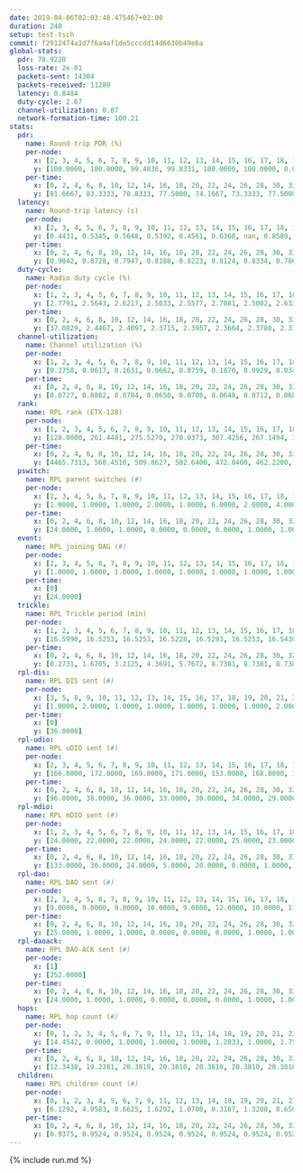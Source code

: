 ```yaml
---
date: 2019-04-06T02:03:48.475467+02:00
duration: 240
setup: test-tsch
commit: f2912474a1d7f6a4af1de5cccdd14d6630b49e6a
global-stats:
  pdr: 78.9220
  loss-rate: 2e-01
  packets-sent: 14304
  packets-received: 11289
  latency: 0.8484
  duty-cycle: 2.67
  channel-utilization: 0.07
  network-formation-time: 100.21
stats:
  pdr:
    name: Round-trip PDR (%)
    per-node:
      x: [2, 3, 4, 5, 6, 7, 8, 9, 10, 11, 12, 13, 14, 15, 16, 17, 18, 19, 20, 21, 22, 23, 24, 25]
      y: [100.0000, 100.0000, 99.4836, 99.8331, 100.0000, 100.0000, 0.0000, 99.3266, 0.0000, 99.6764, 100.0000, 100.0000, 99.6650, 0.0000, 0.0000, 0.0000, 99.8363, 99.8333, 99.8347, 100.0000, 99.6587, 99.8311, 100.0000, 99.6422]
    per-time:
      x: [0, 2, 4, 6, 8, 10, 12, 14, 16, 18, 20, 22, 24, 26, 28, 30, 32, 34, 36, 38, 40, 42, 44, 46, 48, 50, 52, 54, 56, 58, 60, 62, 64, 66, 68, 70, 72, 74, 76, 78, 80, 82, 84, 86, 88, 90, 92, 94, 96, 98, 100, 102, 104, 106, 108, 110, 112, 114, 116, 118, 120, 122, 124, 126, 128, 130, 132, 134, 136, 138, 140, 142, 144, 146, 148, 150, 152, 154, 156, 158, 160, 162, 164, 166, 168, 170, 172, 174, 176, 178, 180, 182, 184, 186, 188, 190, 192, 194, 196, 198, 200, 202, 204, 206, 208, 210, 212, 214, 216, 218, 220, 222, 224, 226, 228, 230, 232, 234, 236, 238, 240]
      y: [81.6667, 83.3333, 70.8333, 77.5000, 74.1667, 73.3333, 77.5000, 75.0000, 71.6667, 75.8333, 75.8333, 76.6667, 82.5000, 80.0000, 76.6667, 80.8333, 77.5000, 78.5124, 76.4706, 79.1667, 83.3333, 78.3333, 80.0000, 81.8182, 75.6303, 83.4711, 82.3529, 80.8333, 78.3333, 84.2975, 86.5546, 80.1653, 77.3109, 80.0000, 78.5124, 77.5000, 84.1667, 81.6667, 83.1933, 81.6667, 75.8333, 78.5124, 81.6667, 76.6667, 80.8333, 75.6303, 73.3333, 79.3388, 75.0000, 79.1667, 76.6667, 75.0000, 81.6667, 79.1667, 83.3333, 79.1667, 80.8333, 80.0000, 80.8333, 80.0000, 83.3333, 79.1667, 81.6667, 80.8333, 78.3333, 78.3333, 78.3333, 81.6667, 75.8333, 76.6667, 85.8333, 78.3333, 76.6667, 76.6667, 75.0000, 87.5000, 83.3333, 76.6667, 79.1667, 76.6667, 76.6667, 76.6667, 77.5000, 76.6667, 76.6667, 78.3333, 80.8333, 77.5000, 75.0000, 69.1667, 80.0000, 86.6667, 73.3333, 80.0000, 71.6667, 80.0000, 78.3333, 78.3333, 85.8333, 84.1667, 80.8333, 72.5000, 77.5000, 75.0000, 74.1667, 79.1667, 83.3333, 75.0000, 84.1667, 78.3333, 78.3333, 81.6667, 82.5000, 80.0000, 81.6667, 76.6667, 80.8333, 78.3333, 82.5000, 73.9130, null]
  latency:
    name: Round-trip latency (s)
    per-node:
      x: [2, 3, 4, 5, 6, 7, 8, 9, 10, 11, 12, 13, 14, 15, 16, 17, 18, 19, 20, 21, 22, 23, 24, 25]
      y: [0.4431, 0.5345, 0.5648, 0.5392, 0.4561, 0.6360, nan, 0.8589, nan, 0.8393, 0.7442, 0.7391, 0.9383, nan, nan, nan, 1.0409, 0.9825, 1.0366, 1.1652, 1.0091, 1.1536, 1.2369, 1.2342]
    per-time:
      x: [0, 2, 4, 6, 8, 10, 12, 14, 16, 18, 20, 22, 24, 26, 28, 30, 32, 34, 36, 38, 40, 42, 44, 46, 48, 50, 52, 54, 56, 58, 60, 62, 64, 66, 68, 70, 72, 74, 76, 78, 80, 82, 84, 86, 88, 90, 92, 94, 96, 98, 100, 102, 104, 106, 108, 110, 112, 114, 116, 118, 120, 122, 124, 126, 128, 130, 132, 134, 136, 138, 140, 142, 144, 146, 148, 150, 152, 154, 156, 158, 160, 162, 164, 166, 168, 170, 172, 174, 176, 178, 180, 182, 184, 186, 188, 190, 192, 194, 196, 198, 200, 202, 204, 206, 208, 210, 212, 214, 216, 218, 220, 222, 224, 226, 228, 230, 232, 234, 236, 238, 240]
      y: [0.9042, 0.8728, 0.7947, 0.8188, 0.8223, 0.8124, 0.8334, 0.7868, 0.8248, 0.7457, 0.8808, 0.8229, 0.8585, 0.8927, 0.8524, 0.8579, 0.8001, 0.8314, 0.8275, 0.8582, 0.7840, 0.8630, 0.8439, 0.8510, 0.8171, 0.8968, 0.7797, 0.8669, 0.9318, 0.8371, 0.8499, 0.9477, 0.9186, 0.9361, 0.9161, 0.9797, 1.0227, 0.9422, 0.8362, 0.8502, 0.8504, 0.7994, 0.9065, 0.9281, 0.9293, 0.8741, 0.9120, 0.8842, 0.8133, 0.8363, 0.8212, 0.8473, 0.8235, 0.7943, 0.8430, 0.8288, 0.8472, 0.9163, 0.8691, 0.8665, 0.8192, 0.8022, 0.8629, 0.8605, 0.7971, 0.9172, 0.8400, 0.8766, 0.9062, 0.9393, 0.8162, 0.9030, 0.8218, 0.8876, 0.9021, 0.7738, 0.8816, 0.8660, 0.8924, 0.8398, 0.8219, 0.8759, 0.8288, 0.9128, 0.9520, 0.9141, 0.9929, 1.0087, 0.8577, 0.9427, 0.8250, 0.9165, 0.8654, 0.8898, 0.8477, 0.8784, 0.7409, 0.7658, 0.8044, 0.7788, 0.8026, 0.8683, 0.7741, 0.7309, 0.7731, 0.7953, 0.7708, 0.7896, 0.8147, 0.7303, 0.8206, 0.7871, 0.7783, 0.7996, 0.8483, 0.7274, 0.7340, 0.6753, 0.7589, 0.8086, null]
  duty-cycle:
    name: Radio duty cycle (%)
    per-node:
      x: [1, 2, 3, 4, 5, 6, 7, 8, 9, 10, 11, 12, 13, 14, 15, 16, 17, 18, 19, 20, 21, 22, 23, 24, 25]
      y: [2.7791, 2.5643, 2.6217, 2.5033, 2.5577, 2.7081, 2.5002, 2.6338, 2.5941, 2.4916, 2.5836, 2.5979, 2.6806, 2.6573, 2.7076, 2.6932, 2.8057, 2.8980, 2.7018, 2.7687, 2.8580, 2.7555, 2.6708, 2.6852, 2.8519]
    per-time:
      x: [0, 2, 4, 6, 8, 10, 12, 14, 16, 18, 20, 22, 24, 26, 28, 30, 32, 34, 36, 38, 40, 42, 44, 46, 48, 50, 52, 54, 56, 58, 60, 62, 64, 66, 68, 70, 72, 74, 76, 78, 80, 82, 84, 86, 88, 90, 92, 94, 96, 98, 100, 102, 104, 106, 108, 110, 112, 114, 116, 118, 120, 122, 124, 126, 128, 130, 132, 134, 136, 138, 140, 142, 144, 146, 148, 150, 152, 154, 156, 158, 160, 162, 164, 166, 168, 170, 172, 174, 176, 178, 180, 182, 184, 186, 188, 190, 192, 194, 196, 198, 200, 202, 204, 206, 208, 210, 212, 214, 216, 218, 220, 222, 224, 226, 228, 230, 232, 234, 236, 238]
      y: [37.0829, 2.4467, 2.4097, 2.3715, 2.3957, 2.3664, 2.3780, 2.3770, 2.3778, 2.3708, 2.3644, 2.3805, 2.3665, 2.3847, 2.4113, 2.4006, 2.3947, 2.3808, 2.3692, 2.3774, 2.3858, 2.3737, 2.3967, 2.3730, 2.3932, 2.3908, 2.3861, 2.3823, 2.3918, 2.4003, 2.3855, 2.3877, 2.4020, 2.4037, 2.3838, 2.3821, 2.3919, 2.4100, 2.4112, 2.4083, 2.4135, 2.3864, 2.3967, 2.4044, 2.3934, 2.3992, 2.3885, 2.4032, 2.3837, 2.3858, 2.3766, 2.3849, 2.3814, 2.3857, 2.3888, 2.3880, 2.3941, 2.3856, 2.3988, 2.4018, 2.3766, 2.4074, 2.3753, 2.3792, 2.3809, 2.3741, 2.3894, 2.3803, 2.4068, 2.3875, 2.3850, 2.3887, 2.3780, 2.3644, 2.3890, 2.3951, 2.3757, 2.3824, 2.3863, 2.3836, 2.3719, 2.3638, 2.3736, 2.3618, 2.3854, 2.3810, 2.3780, 2.3984, 2.3775, 2.3838, 2.3638, 2.3714, 2.3875, 2.3811, 2.3801, 2.3675, 2.3966, 2.3689, 2.3801, 2.3844, 2.3875, 2.3974, 2.3783, 2.3882, 2.3735, 2.3706, 2.3808, 2.3799, 2.3836, 2.3877, 2.3735, 2.3904, 2.3996, 2.3833, 2.3893, 2.3901, 2.3635, 2.3716, 2.3762, 2.3798]
  channel-utilization:
    name: Channel utilization (%)
    per-node:
      x: [1, 2, 3, 4, 5, 6, 7, 8, 9, 10, 11, 12, 13, 14, 15, 16, 17, 18, 19, 20, 21, 22, 23, 24, 25]
      y: [0.2758, 0.0617, 0.1631, 0.0662, 0.0759, 0.1870, 0.0929, 0.0349, 0.0337, 0.0323, 0.0344, 0.0327, 0.0602, 0.0312, 0.0675, 0.0197, 0.1807, 0.0916, 0.0415, 0.0502, 0.0368, 0.0408, 0.0326, 0.0343, 0.0312]
    per-time:
      x: [0, 2, 4, 6, 8, 10, 12, 14, 16, 18, 20, 22, 24, 26, 28, 30, 32, 34, 36, 38, 40, 42, 44, 46, 48, 50, 52, 54, 56, 58, 60, 62, 64, 66, 68, 70, 72, 74, 76, 78, 80, 82, 84, 86, 88, 90, 92, 94, 96, 98, 100, 102, 104, 106, 108, 110, 112, 114, 116, 118, 120, 122, 124, 126, 128, 130, 132, 134, 136, 138, 140, 142, 144, 146, 148, 150, 152, 154, 156, 158, 160, 162, 164, 166, 168, 170, 172, 174, 176, 178, 180, 182, 184, 186, 188, 190, 192, 194, 196, 198, 200, 202, 204, 206, 208, 210, 212, 214, 216, 218, 220, 222, 224, 226, 228, 230, 232, 234, 236, 238]
      y: [0.0727, 0.0882, 0.0784, 0.0650, 0.0708, 0.0648, 0.0712, 0.0685, 0.0659, 0.0665, 0.0631, 0.0725, 0.0656, 0.0720, 0.0829, 0.0783, 0.0756, 0.0697, 0.0665, 0.0708, 0.0747, 0.0685, 0.0794, 0.0678, 0.0755, 0.0740, 0.0727, 0.0733, 0.0752, 0.0809, 0.0748, 0.0741, 0.0771, 0.0801, 0.0707, 0.0710, 0.0768, 0.0859, 0.0843, 0.0845, 0.0844, 0.0721, 0.0757, 0.0803, 0.0764, 0.0808, 0.0754, 0.0817, 0.0724, 0.0704, 0.0681, 0.0716, 0.0683, 0.0740, 0.0741, 0.0758, 0.0763, 0.0720, 0.0771, 0.0786, 0.0688, 0.0810, 0.0693, 0.0713, 0.0711, 0.0676, 0.0747, 0.0696, 0.0811, 0.0717, 0.0726, 0.0756, 0.0707, 0.0648, 0.0743, 0.0747, 0.0675, 0.0717, 0.0702, 0.0723, 0.0663, 0.0637, 0.0689, 0.0630, 0.0701, 0.0688, 0.0682, 0.0781, 0.0696, 0.0708, 0.0623, 0.0669, 0.0737, 0.0698, 0.0669, 0.0642, 0.0768, 0.0662, 0.0706, 0.0731, 0.0727, 0.0775, 0.0685, 0.0710, 0.0661, 0.0660, 0.0724, 0.0701, 0.0709, 0.0741, 0.0657, 0.0733, 0.0748, 0.0711, 0.0735, 0.0739, 0.0626, 0.0662, 0.0678, 0.0706]
  rank:
    name: RPL rank (ETX-128)
    per-node:
      x: [1, 2, 3, 4, 5, 6, 7, 8, 9, 10, 11, 12, 13, 14, 15, 16, 17, 18, 19, 20, 21, 22, 23, 24, 25]
      y: [128.0000, 261.4481, 275.5270, 270.0373, 307.4256, 267.1494, 392.1748, 348.0702, 455.7746, 406.0617, 480.3918, 409.1134, 690.4198, 797.2510, 443.3699, 478.5267, 413.0486, 545.8347, 803.5796, 576.1777, 561.2107, 607.0574, 918.5498, 684.1770, 677.9545]
    per-time:
      x: [0, 2, 4, 6, 8, 10, 12, 14, 16, 18, 20, 22, 24, 26, 28, 30, 32, 34, 36, 38, 40, 42, 44, 46, 48, 50, 52, 54, 56, 58, 60, 62, 64, 66, 68, 70, 72, 74, 76, 78, 80, 82, 84, 86, 88, 90, 92, 94, 96, 98, 100, 102, 104, 106, 108, 110, 112, 114, 116, 118, 120, 122, 124, 126, 128, 130, 132, 134, 136, 138, 140, 142, 144, 146, 148, 150, 152, 154, 156, 158, 160, 162, 164, 166, 168, 170, 172, 174, 176, 178, 180, 182, 184, 186, 188, 190, 192, 194, 196, 198, 200, 202, 204, 206, 208, 210, 212, 214, 216, 218, 220, 222, 224, 226, 228, 230, 232, 234, 236, 238]
      y: [4465.7313, 560.4510, 509.8627, 502.6400, 472.8400, 462.2200, 460.5294, 455.4902, 450.6600, 448.1800, 449.2745, 443.4510, 436.6800, 442.3200, 444.0800, 453.6600, 449.1200, 449.2600, 442.9000, 445.8200, 448.3400, 443.8800, 464.7451, 461.1400, 454.1000, 453.8039, 452.0400, 452.2549, 454.0000, 473.1569, 460.7255, 457.5000, 478.5200, 496.4231, 486.7843, 492.1200, 493.5882, 488.4231, 481.3036, 462.2000, 461.3000, 462.1346, 462.2941, 474.0800, 472.0200, 477.4400, 489.6667, 464.7368, 451.3137, 436.2600, 437.7000, 434.9600, 434.3333, 434.3400, 431.7000, 435.7400, 431.7255, 430.8200, 434.6078, 432.4000, 437.0800, 441.8600, 439.0200, 441.5490, 439.7059, 446.8302, 429.2400, 427.2800, 429.6731, 425.8200, 427.3000, 429.0600, 428.5000, 425.3922, 445.3455, 424.9800, 426.4800, 426.5800, 429.9216, 425.3000, 425.8462, 423.1000, 422.8000, 422.4400, 424.7400, 428.2400, 430.3400, 435.9800, 432.6600, 432.0000, 430.3200, 426.3000, 428.2800, 433.4000, 428.5882, 436.4510, 435.1176, 429.7451, 428.0588, 424.4800, 428.5882, 426.8600, 424.5000, 429.0600, 427.2000, 428.1400, 432.8000, 432.0800, 429.3208, 426.1600, 428.2745, 429.3725, 427.8200, 426.3800, 426.3200, 428.0000, 426.8200, 430.3077, 432.2157, 431.6200]
  pswitch:
    name: RPL parent switches (#)
    per-node:
      x: [2, 3, 4, 5, 6, 7, 8, 9, 10, 11, 12, 13, 14, 15, 16, 17, 18, 19, 20, 21, 22, 23, 24, 25]
      y: [1.0000, 1.0000, 1.0000, 2.0000, 1.0000, 6.0000, 2.0000, 4.0000, 3.0000, 5.0000, 7.0000, 3.0000, 7.0000, 6.0000, 4.0000, 7.0000, 3.0000, 5.0000, 3.0000, 3.0000, 5.0000, 11.0000, 4.0000, 3.0000]
    per-time:
      x: [0, 2, 4, 6, 8, 10, 12, 14, 16, 18, 20, 22, 24, 26, 28, 30, 32, 34, 36, 38, 40, 42, 44, 46, 48, 50, 52, 54, 56, 58, 60, 62, 64, 66, 68, 70, 72, 74, 76, 78, 80, 82, 84, 86, 88, 90, 92, 94, 96, 98, 100, 102, 104, 106, 108, 110, 112, 114, 116, 118, 120, 122, 124, 126, 128, 130, 132, 134, 136, 138, 140, 142, 144, 146, 148, 150, 152, 154, 156, 158, 160, 162, 164, 166, 168, 170, 172, 174, 176, 178, 180, 182, 184, 186, 188, 190, 192, 194, 196, 198, 200, 202, 204, 206, 208, 210, 212, 214, 216, 218, 220, 222, 224, 226, 228, 230, 232, 234, 236]
      y: [24.0000, 1.0000, 1.0000, 0.0000, 0.0000, 0.0000, 1.0000, 1.0000, 0.0000, 0.0000, 1.0000, 1.0000, 0.0000, 0.0000, 0.0000, 0.0000, 0.0000, 0.0000, 0.0000, 0.0000, 0.0000, 0.0000, 1.0000, 0.0000, 0.0000, 1.0000, 0.0000, 1.0000, 2.0000, 1.0000, 1.0000, 0.0000, 0.0000, 2.0000, 1.0000, 0.0000, 1.0000, 2.0000, 6.0000, 0.0000, 0.0000, 2.0000, 1.0000, 0.0000, 0.0000, 0.0000, 4.0000, 7.0000, 1.0000, 0.0000, 0.0000, 0.0000, 1.0000, 0.0000, 0.0000, 0.0000, 1.0000, 0.0000, 1.0000, 0.0000, 0.0000, 0.0000, 0.0000, 1.0000, 1.0000, 3.0000, 0.0000, 0.0000, 2.0000, 0.0000, 0.0000, 0.0000, 0.0000, 1.0000, 5.0000, 0.0000, 0.0000, 0.0000, 1.0000, 0.0000, 2.0000, 0.0000, 0.0000, 0.0000, 0.0000, 0.0000, 0.0000, 0.0000, 0.0000, 0.0000, 0.0000, 0.0000, 0.0000, 0.0000, 1.0000, 1.0000, 1.0000, 1.0000, 1.0000, 0.0000, 1.0000, 0.0000, 0.0000, 0.0000, 0.0000, 0.0000, 0.0000, 0.0000, 3.0000, 0.0000, 1.0000, 1.0000, 0.0000, 0.0000, 0.0000, 0.0000, 0.0000, 2.0000, 1.0000]
  event:
    name: RPL joining DAG (#)
    per-node:
      x: [2, 3, 4, 5, 6, 7, 8, 9, 10, 11, 12, 13, 14, 15, 16, 17, 18, 19, 20, 21, 22, 23, 24, 25]
      y: [1.0000, 1.0000, 1.0000, 1.0000, 1.0000, 1.0000, 1.0000, 1.0000, 1.0000, 1.0000, 1.0000, 1.0000, 1.0000, 1.0000, 1.0000, 1.0000, 1.0000, 1.0000, 1.0000, 1.0000, 1.0000, 1.0000, 1.0000, 1.0000]
    per-time:
      x: [0]
      y: [24.0000]
  trickle:
    name: RPL Trickle period (min)
    per-node:
      x: [1, 2, 3, 4, 5, 6, 7, 8, 9, 10, 11, 12, 13, 14, 15, 16, 17, 18, 19, 20, 21, 22, 23, 24, 25]
      y: [16.5990, 16.5253, 16.5253, 16.5228, 16.5293, 16.5253, 16.5430, 16.4906, 16.5368, 16.5306, 16.4760, 16.5460, 16.5306, 16.4841, 16.5067, 16.5832, 16.5460, 16.5795, 16.5194, 16.5795, 16.5434, 16.5880, 16.5423, 16.5832, 16.5344]
    per-time:
      x: [0, 2, 4, 6, 8, 10, 12, 14, 16, 18, 20, 22, 24, 26, 28, 30, 32, 34, 36, 38, 40, 42, 44, 46, 48, 50, 52, 54, 56, 58, 60, 62, 64, 66, 68, 70, 72, 74, 76, 78, 80, 82, 84, 86, 88, 90, 92, 94, 96, 98, 100, 102, 104, 106, 108, 110, 112, 114, 116, 118, 120, 122, 124, 126, 128, 130, 132, 134, 136, 138, 140, 142, 144, 146, 148, 150, 152, 154, 156, 158, 160, 162, 164, 166, 168, 170, 172, 174, 176, 178, 180, 182, 184, 186, 188, 190, 192, 194, 196, 198, 200, 202, 204, 206, 208, 210, 212, 214, 216, 218, 220, 222, 224, 226, 228, 230, 232, 234, 236, 238]
      y: [0.2731, 1.6705, 3.2125, 4.3691, 5.7672, 8.7381, 8.7381, 8.7381, 8.7381, 17.1267, 17.4763, 17.4763, 17.4763, 17.4763, 17.4763, 17.4763, 17.4763, 17.4763, 17.4763, 17.4763, 17.4763, 17.4763, 17.4763, 17.4763, 17.4763, 17.4763, 17.4763, 17.4763, 17.4763, 17.4763, 17.4763, 17.4763, 17.4763, 17.4763, 17.4763, 17.4763, 17.4763, 17.4763, 17.4763, 17.4763, 17.4763, 17.4763, 17.4763, 17.4763, 17.4763, 17.4763, 17.4763, 17.4763, 17.4763, 17.4763, 17.4763, 17.4763, 17.4763, 17.4763, 17.4763, 17.4763, 17.4763, 17.4763, 17.4763, 17.4763, 17.4763, 17.4763, 17.4763, 17.4763, 17.4763, 17.4763, 17.4763, 17.4763, 17.4763, 17.4763, 17.4763, 17.4763, 17.4763, 17.4763, 17.4763, 17.4763, 17.4763, 17.4763, 17.4763, 17.4763, 17.4763, 17.4763, 17.4763, 17.4763, 17.4763, 17.4763, 17.4763, 17.4763, 17.4763, 17.4763, 17.4763, 17.4763, 17.4763, 17.4763, 17.4763, 17.4763, 17.4763, 17.4763, 17.4763, 17.4763, 17.4763, 17.4763, 17.4763, 17.4763, 17.4763, 17.4763, 17.4763, 17.4763, 17.4763, 17.4763, 17.4763, 17.4763, 17.4763, 17.4763, 17.4763, 17.4763, 17.4763, 17.4763, 17.4763, 17.4763]
  rpl-dis:
    name: RPL DIS sent (#)
    per-node:
      x: [3, 5, 8, 9, 10, 11, 12, 13, 14, 15, 16, 17, 18, 19, 20, 21, 22, 23, 24, 25]
      y: [1.0000, 2.0000, 1.0000, 1.0000, 1.0000, 1.0000, 1.0000, 2.0000, 2.0000, 1.0000, 2.0000, 1.0000, 3.0000, 2.0000, 2.0000, 3.0000, 2.0000, 3.0000, 2.0000, 3.0000]
    per-time:
      x: [0]
      y: [36.0000]
  rpl-udio:
    name: RPL uDIO sent (#)
    per-node:
      x: [2, 3, 4, 5, 6, 7, 8, 9, 10, 11, 12, 13, 14, 15, 16, 17, 18, 19, 20, 21, 22, 23, 24, 25]
      y: [166.0000, 172.0000, 169.0000, 171.0000, 153.0000, 168.0000, 162.0000, 166.0000, 178.0000, 164.0000, 168.0000, 165.0000, 168.0000, 165.0000, 174.0000, 157.0000, 167.0000, 168.0000, 167.0000, 170.0000, 162.0000, 166.0000, 170.0000, 167.0000]
    per-time:
      x: [0, 2, 4, 6, 8, 10, 12, 14, 16, 18, 20, 22, 24, 26, 28, 30, 32, 34, 36, 38, 40, 42, 44, 46, 48, 50, 52, 54, 56, 58, 60, 62, 64, 66, 68, 70, 72, 74, 76, 78, 80, 82, 84, 86, 88, 90, 92, 94, 96, 98, 100, 102, 104, 106, 108, 110, 112, 114, 116, 118, 120, 122, 124, 126, 128, 130, 132, 134, 136, 138, 140, 142, 144, 146, 148, 150, 152, 154, 156, 158, 160, 162, 164, 166, 168, 170, 172, 174, 176, 178, 180, 182, 184, 186, 188, 190, 192, 194, 196, 198, 200, 202, 204, 206, 208, 210, 212, 214, 216, 218, 220, 222, 224, 226, 228, 230, 232, 234, 236, 238, 240]
      y: [96.0000, 38.0000, 36.0000, 33.0000, 30.0000, 34.0000, 29.0000, 37.0000, 35.0000, 31.0000, 34.0000, 27.0000, 32.0000, 34.0000, 36.0000, 32.0000, 31.0000, 32.0000, 35.0000, 30.0000, 35.0000, 36.0000, 35.0000, 33.0000, 31.0000, 37.0000, 29.0000, 32.0000, 33.0000, 32.0000, 34.0000, 35.0000, 35.0000, 37.0000, 33.0000, 34.0000, 37.0000, 35.0000, 38.0000, 31.0000, 36.0000, 27.0000, 34.0000, 38.0000, 32.0000, 35.0000, 40.0000, 31.0000, 34.0000, 30.0000, 32.0000, 31.0000, 30.0000, 33.0000, 30.0000, 37.0000, 32.0000, 34.0000, 28.0000, 32.0000, 31.0000, 37.0000, 33.0000, 32.0000, 29.0000, 32.0000, 32.0000, 33.0000, 33.0000, 32.0000, 33.0000, 37.0000, 32.0000, 28.0000, 30.0000, 31.0000, 34.0000, 32.0000, 31.0000, 33.0000, 33.0000, 28.0000, 31.0000, 30.0000, 37.0000, 33.0000, 28.0000, 39.0000, 31.0000, 32.0000, 34.0000, 30.0000, 30.0000, 31.0000, 40.0000, 31.0000, 33.0000, 40.0000, 29.0000, 30.0000, 38.0000, 25.0000, 36.0000, 37.0000, 33.0000, 28.0000, 37.0000, 27.0000, 30.0000, 32.0000, 30.0000, 35.0000, 30.0000, 32.0000, 32.0000, 35.0000, 35.0000, 36.0000, 25.0000, 33.0000, 2.0000]
  rpl-mdio:
    name: RPL mDIO sent (#)
    per-node:
      x: [1, 2, 3, 4, 5, 6, 7, 8, 9, 10, 11, 12, 13, 14, 15, 16, 17, 18, 19, 20, 21, 22, 23, 24, 25]
      y: [24.0000, 22.0000, 22.0000, 24.0000, 22.0000, 25.0000, 23.0000, 23.0000, 20.0000, 22.0000, 20.0000, 23.0000, 22.0000, 20.0000, 21.0000, 22.0000, 25.0000, 23.0000, 22.0000, 22.0000, 20.0000, 21.0000, 21.0000, 21.0000, 20.0000]
    per-time:
      x: [0, 2, 4, 6, 8, 10, 12, 14, 16, 18, 20, 22, 24, 26, 28, 30, 32, 34, 36, 38, 40, 42, 44, 46, 48, 50, 52, 54, 56, 58, 60, 62, 64, 66, 68, 70, 72, 74, 76, 78, 80, 82, 84, 86, 88, 90, 92, 94, 96, 98, 100, 102, 104, 106, 108, 110, 112, 114, 116, 118, 120, 122, 124, 126, 128, 130, 132, 134, 136, 138, 140, 142, 144, 146, 148, 150, 152, 154, 156, 158, 160, 162, 164, 166, 168, 170, 172, 174, 176, 178, 180, 182, 184, 186, 188, 190, 192, 194, 196, 198, 200, 202, 204, 206, 208, 210, 212, 214, 216, 218, 220, 222, 224, 226, 228, 230, 232, 234, 236, 238]
      y: [133.0000, 36.0000, 24.0000, 5.0000, 20.0000, 0.0000, 1.0000, 5.0000, 14.0000, 5.0000, 0.0000, 0.0000, 0.0000, 2.0000, 7.0000, 6.0000, 6.0000, 4.0000, 0.0000, 0.0000, 0.0000, 0.0000, 3.0000, 3.0000, 6.0000, 10.0000, 3.0000, 0.0000, 0.0000, 0.0000, 0.0000, 5.0000, 11.0000, 5.0000, 3.0000, 1.0000, 0.0000, 0.0000, 0.0000, 3.0000, 4.0000, 7.0000, 7.0000, 3.0000, 1.0000, 0.0000, 0.0000, 0.0000, 3.0000, 7.0000, 3.0000, 4.0000, 8.0000, 0.0000, 0.0000, 0.0000, 0.0000, 4.0000, 7.0000, 5.0000, 4.0000, 5.0000, 0.0000, 0.0000, 0.0000, 1.0000, 3.0000, 2.0000, 9.0000, 7.0000, 3.0000, 0.0000, 0.0000, 0.0000, 3.0000, 7.0000, 5.0000, 2.0000, 7.0000, 1.0000, 0.0000, 0.0000, 0.0000, 2.0000, 8.0000, 8.0000, 4.0000, 3.0000, 0.0000, 0.0000, 0.0000, 0.0000, 3.0000, 7.0000, 6.0000, 6.0000, 3.0000, 0.0000, 0.0000, 0.0000, 0.0000, 7.0000, 3.0000, 6.0000, 7.0000, 2.0000, 0.0000, 0.0000, 0.0000, 2.0000, 6.0000, 4.0000, 10.0000, 2.0000, 1.0000, 0.0000, 0.0000, 0.0000, 4.0000, 3.0000]
  rpl-dao:
    name: RPL DAO sent (#)
    per-node:
      x: [2, 3, 4, 5, 6, 7, 8, 9, 10, 11, 12, 13, 14, 15, 16, 17, 18, 19, 20, 21, 22, 23, 24, 25]
      y: [9.0000, 9.0000, 9.0000, 10.0000, 9.0000, 12.0000, 10.0000, 11.0000, 10.0000, 11.0000, 12.0000, 9.0000, 13.0000, 10.0000, 11.0000, 11.0000, 10.0000, 12.0000, 10.0000, 10.0000, 12.0000, 14.0000, 10.0000, 10.0000]
    per-time:
      x: [0, 2, 4, 6, 8, 10, 12, 14, 16, 18, 20, 22, 24, 26, 28, 30, 32, 34, 36, 38, 40, 42, 44, 46, 48, 50, 52, 54, 56, 58, 60, 62, 64, 66, 68, 70, 72, 74, 76, 78, 80, 82, 84, 86, 88, 90, 92, 94, 96, 98, 100, 102, 104, 106, 108, 110, 112, 114, 116, 118, 120, 122, 124, 126, 128, 130, 132, 134, 136, 138, 140, 142, 144, 146, 148, 150, 152, 154, 156, 158, 160, 162, 164, 166, 168, 170, 172, 174, 176, 178, 180, 182, 184, 186, 188, 190, 192, 194, 196, 198, 200, 202, 204, 206, 208, 210, 212, 214, 216, 218, 220, 222, 224, 226, 228, 230, 232, 234, 236, 238]
      y: [25.0000, 1.0000, 1.0000, 0.0000, 0.0000, 0.0000, 1.0000, 1.0000, 0.0000, 0.0000, 1.0000, 1.0000, 0.0000, 0.0000, 18.0000, 1.0000, 1.0000, 0.0000, 0.0000, 0.0000, 1.0000, 1.0000, 1.0000, 0.0000, 0.0000, 3.0000, 0.0000, 1.0000, 13.0000, 6.0000, 2.0000, 0.0000, 0.0000, 2.0000, 2.0000, 0.0000, 2.0000, 2.0000, 6.0000, 1.0000, 0.0000, 2.0000, 6.0000, 4.0000, 0.0000, 1.0000, 3.0000, 7.0000, 3.0000, 0.0000, 0.0000, 0.0000, 2.0000, 1.0000, 1.0000, 1.0000, 2.0000, 5.0000, 2.0000, 1.0000, 1.0000, 4.0000, 4.0000, 1.0000, 1.0000, 3.0000, 1.0000, 1.0000, 3.0000, 1.0000, 1.0000, 5.0000, 1.0000, 2.0000, 5.0000, 4.0000, 3.0000, 1.0000, 2.0000, 0.0000, 2.0000, 0.0000, 3.0000, 1.0000, 0.0000, 5.0000, 0.0000, 1.0000, 2.0000, 4.0000, 3.0000, 1.0000, 1.0000, 1.0000, 2.0000, 2.0000, 2.0000, 3.0000, 1.0000, 4.0000, 1.0000, 0.0000, 1.0000, 3.0000, 3.0000, 1.0000, 1.0000, 1.0000, 5.0000, 1.0000, 3.0000, 3.0000, 0.0000, 2.0000, 2.0000, 0.0000, 1.0000, 4.0000, 3.0000, 2.0000]
  rpl-daoack:
    name: RPL DAO-ACK sent (#)
    per-node:
      x: [1]
      y: [252.0000]
    per-time:
      x: [0, 2, 4, 6, 8, 10, 12, 14, 16, 18, 20, 22, 24, 26, 28, 30, 32, 34, 36, 38, 40, 42, 44, 46, 48, 50, 52, 54, 56, 58, 60, 62, 64, 66, 68, 70, 72, 74, 76, 78, 80, 82, 84, 86, 88, 90, 92, 94, 96, 98, 100, 102, 104, 106, 108, 110, 112, 114, 116, 118, 120, 122, 124, 126, 128, 130, 132, 134, 136, 138, 140, 142, 144, 146, 148, 150, 152, 154, 156, 158, 160, 162, 164, 166, 168, 170, 172, 174, 176, 178, 180, 182, 184, 186, 188, 190, 192, 194, 196, 198, 200, 202, 204, 206, 208, 210, 212, 214, 216, 218, 220, 222, 224, 226, 228, 230, 232, 234, 236, 238]
      y: [24.0000, 1.0000, 1.0000, 0.0000, 0.0000, 0.0000, 1.0000, 1.0000, 0.0000, 0.0000, 1.0000, 1.0000, 0.0000, 0.0000, 18.0000, 1.0000, 1.0000, 0.0000, 0.0000, 0.0000, 1.0000, 1.0000, 1.0000, 0.0000, 0.0000, 2.0000, 0.0000, 1.0000, 13.0000, 6.0000, 2.0000, 0.0000, 0.0000, 2.0000, 2.0000, 0.0000, 2.0000, 2.0000, 6.0000, 1.0000, 0.0000, 2.0000, 6.0000, 4.0000, 0.0000, 1.0000, 3.0000, 7.0000, 3.0000, 0.0000, 0.0000, 0.0000, 2.0000, 1.0000, 1.0000, 1.0000, 2.0000, 5.0000, 2.0000, 1.0000, 1.0000, 4.0000, 4.0000, 1.0000, 1.0000, 3.0000, 1.0000, 1.0000, 3.0000, 1.0000, 1.0000, 5.0000, 1.0000, 2.0000, 5.0000, 4.0000, 3.0000, 1.0000, 2.0000, 0.0000, 2.0000, 0.0000, 3.0000, 1.0000, 0.0000, 5.0000, 0.0000, 1.0000, 2.0000, 4.0000, 3.0000, 1.0000, 1.0000, 1.0000, 2.0000, 2.0000, 2.0000, 3.0000, 1.0000, 4.0000, 1.0000, 0.0000, 1.0000, 3.0000, 3.0000, 1.0000, 1.0000, 1.0000, 5.0000, 1.0000, 3.0000, 3.0000, 0.0000, 2.0000, 2.0000, 0.0000, 1.0000, 4.0000, 3.0000, 2.0000]
  hops:
    name: RPL hop count (#)
    per-node:
      x: [0, 1, 2, 3, 4, 5, 6, 7, 9, 11, 12, 13, 14, 18, 19, 20, 21, 22, 23, 24, 25]
      y: [14.4542, 0.0000, 1.0000, 1.0000, 1.0000, 1.2833, 1.0000, 1.7583, 2.4792, 3.7042, 2.0000, 2.0000, 14.8494, 2.7615, 15.2510, 15.3222, 15.3222, 8.1046, 15.7113, 15.9958, 3.7615]
    per-time:
      x: [0, 2, 4, 6, 8, 10, 12, 14, 16, 18, 20, 22, 24, 26, 28, 30, 32, 34, 36, 38, 40, 42, 44, 46, 48, 50, 52, 54, 56, 58, 60, 62, 64, 66, 68, 70, 72, 74, 76, 78, 80, 82, 84, 86, 88, 90, 92, 94, 96, 98, 100, 102, 104, 106, 108, 110, 112, 114, 116, 118, 120, 122, 124, 126, 128, 130, 132, 134, 136, 138, 140, 142, 144, 146, 148, 150, 152, 154, 156, 158, 160, 162, 164, 166, 168, 170, 172, 174, 176, 178, 180, 182, 184, 186, 188, 190, 192, 194, 196, 198, 200, 202, 204, 206, 208, 210, 212, 214, 216, 218, 220, 222, 224, 226, 228, 230, 232, 234, 236, 238]
      y: [12.3438, 19.2381, 20.3810, 20.3810, 20.3810, 20.3810, 20.3810, 20.3810, 20.3810, 20.3810, 20.3810, 19.2381, 18.0952, 18.0952, 18.0952, 18.0952, 18.0952, 18.0952, 18.0952, 18.0952, 18.0952, 18.0952, 18.0952, 18.0952, 18.0952, 18.0952, 18.0952, 19.2619, 20.4286, 21.7143, 22.8571, 2.2857, 2.2857, 2.2857, 2.2381, 2.2381, 2.2381, 2.3333, 2.4286, 2.4762, 2.4762, 2.4762, 2.4762, 2.4762, 2.4762, 2.4762, 2.4524, 2.3333, 2.3333, 2.3333, 2.3333, 2.3333, 2.3333, 2.2857, 2.2857, 2.2857, 2.2857, 2.2857, 2.2857, 2.2857, 2.2857, 2.2857, 2.2857, 2.2857, 2.2381, 2.2381, 2.2381, 2.2381, 2.2619, 2.2857, 2.2857, 2.2857, 2.2857, 2.2857, 2.2619, 2.2381, 2.2381, 2.2381, 2.2381, 2.2381, 2.2381, 2.2381, 2.2381, 2.2381, 2.2381, 2.2381, 2.2381, 2.2381, 2.2381, 2.2381, 2.2381, 2.2381, 2.2381, 2.2381, 2.2381, 2.2381, 2.2381, 2.2381, 2.2381, 2.2381, 2.2381, 2.2381, 2.2381, 2.2381, 2.2381, 2.2381, 2.2381, 2.2381, 2.2381, 2.2381, 2.2381, 2.2857, 2.2857, 2.2857, 2.2857, 2.2857, 2.2857, 2.2857, 2.2857, 2.2857]
  children:
    name: RPL children count (#)
    per-node:
      x: [0, 1, 2, 3, 4, 5, 6, 7, 9, 11, 12, 13, 14, 18, 19, 20, 21, 22, 23, 24, 25]
      y: [6.1292, 4.9583, 0.6625, 1.6292, 1.0708, 0.3167, 1.3208, 0.6583, 0.0000, 0.0000, 0.0083, 0.5063, 0.0000, 1.6946, 0.2259, 0.4644, 0.1632, 0.1632, 0.0000, 0.0000, 0.0000]
    per-time:
      x: [0, 2, 4, 6, 8, 10, 12, 14, 16, 18, 20, 22, 24, 26, 28, 30, 32, 34, 36, 38, 40, 42, 44, 46, 48, 50, 52, 54, 56, 58, 60, 62, 64, 66, 68, 70, 72, 74, 76, 78, 80, 82, 84, 86, 88, 90, 92, 94, 96, 98, 100, 102, 104, 106, 108, 110, 112, 114, 116, 118, 120, 122, 124, 126, 128, 130, 132, 134, 136, 138, 140, 142, 144, 146, 148, 150, 152, 154, 156, 158, 160, 162, 164, 166, 168, 170, 172, 174, 176, 178, 180, 182, 184, 186, 188, 190, 192, 194, 196, 198, 200, 202, 204, 206, 208, 210, 212, 214, 216, 218, 220, 222, 224, 226, 228, 230, 232, 234, 236, 238]
      y: [0.9375, 0.9524, 0.9524, 0.9524, 0.9524, 0.9524, 0.9524, 0.9524, 0.9524, 0.9524, 0.9524, 0.9524, 0.9524, 0.9524, 0.9524, 0.9524, 0.9524, 0.9524, 0.9524, 0.9524, 0.9524, 0.9524, 0.9524, 0.9524, 0.9524, 0.9524, 0.9524, 0.9524, 0.9524, 0.9524, 0.9524, 0.9524, 0.9524, 0.9524, 0.9524, 0.9524, 0.9524, 0.9524, 0.9524, 0.9524, 0.9524, 0.9524, 0.9524, 0.9524, 0.9524, 0.9524, 0.9524, 0.9524, 0.9524, 0.9524, 0.9524, 0.9524, 0.9524, 0.9524, 0.9524, 0.9524, 0.9524, 0.9524, 0.9524, 0.9524, 0.9524, 0.9524, 0.9524, 0.9524, 0.9524, 0.9524, 0.9524, 0.9524, 0.9524, 0.9524, 0.9524, 0.9524, 0.9524, 0.9524, 0.9524, 0.9524, 0.9524, 0.9524, 0.9524, 0.9524, 0.9524, 0.9524, 0.9524, 0.9524, 0.9524, 0.9524, 0.9524, 0.9524, 0.9524, 0.9524, 0.9524, 0.9524, 0.9524, 0.9524, 0.9524, 0.9524, 0.9524, 0.9524, 0.9524, 0.9524, 0.9524, 0.9524, 0.9524, 0.9524, 0.9524, 0.9524, 0.9524, 0.9524, 0.9524, 0.9524, 0.9524, 0.9524, 0.9524, 0.9524, 0.9524, 0.9524, 0.9524, 0.9524, 0.9524, 0.9524]
---
```


{% include run.md %}
